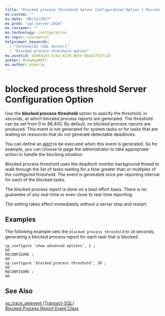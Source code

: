 ```yaml
---
title: "blocked process threshold Server Configuration Option | Microsoft Docs"
ms.custom: ""
ms.date: "06/13/2017"
ms.prod: "sql-server-2014"
ms.reviewer: ""
ms.technology: configuration
ms.topic: conceptual
helpviewer_keywords: 
  - "thresholds [SQL Server]"
  - "blocked process threshold option"
ms.assetid: 3d46d143-bc6a-4220-8b55-6baa37547c25
author: MikeRayMSFT
ms.author: mikeray
---
```

# blocked process threshold Server Configuration Option
  Use the **blocked process threshold** option to specify the threshold, in seconds, at which blocked process reports are generated. The threshold can be set from 0 to 86,400. By default, no blocked process reports are produced. This event is not generated for system tasks or for tasks that are waiting on resources that do not generate detectable deadlocks.  
  
 You can define an [alert](../../ssms/agent/alerts.md) to be executed when this event is generated. So for example, you can choose to page the administrator to take appropriate action to handle the blocking situation.  
  
 Blocked process threshold uses the deadlock monitor background thread to walk through the list of tasks waiting for a time greater than or multiples of the configured threshold. The event is generated once per reporting interval for each of the blocked tasks.  
  
 The blocked process report is done on a best effort basis. There is no guarantee of any real-time or even close to real-time reporting.  
  
 The setting takes effect immediately without a server stop and restart.  
  
## Examples  
 The following example sets the `blocked process threshold` to `20` seconds, generating a blocked process report for each task that is blocked.  
  
```  
sp_configure 'show advanced options', 1 ;  
GO  
RECONFIGURE ;  
GO  
sp_configure 'blocked process threshold', 20 ;  
GO  
RECONFIGURE ;  
GO  
```  
  
## See Also  
 [sp_trace_setevent &#40;Transact-SQL&#41;](/sql/relational-databases/system-stored-procedures/sp-trace-setevent-transact-sql)   
 [Blocked Process Report Event Class](../../relational-databases/event-classes/blocked-process-report-event-class.md)  
  
  

